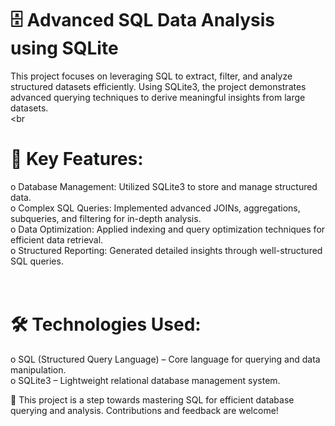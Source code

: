 # 🗄️ Advanced SQL Data Analysis using SQLite 

This project focuses on leveraging SQL to extract, filter, and analyze structured datasets efficiently. Using SQLite3, the project demonstrates advanced querying techniques to derive meaningful insights from large datasets.
<br><br
# 🚀 Key Features:

o Database Management: Utilized SQLite3 to store and manage structured data.<br>
o Complex SQL Queries: Implemented advanced JOINs, aggregations, subqueries, and filtering for in-depth analysis.<br>
o Data Optimization: Applied indexing and query optimization techniques for efficient data retrieval.<br>
o Structured Reporting: Generated detailed insights through well-structured SQL queries.<br>
<br><br>
# 🛠️ Technologies Used:

o SQL (Structured Query Language) – Core language for querying and data manipulation.<br>
o SQLite3 – Lightweight relational database management system.<br>

📌 This project is a step towards mastering SQL for efficient database querying and analysis. Contributions and feedback are welcome!
